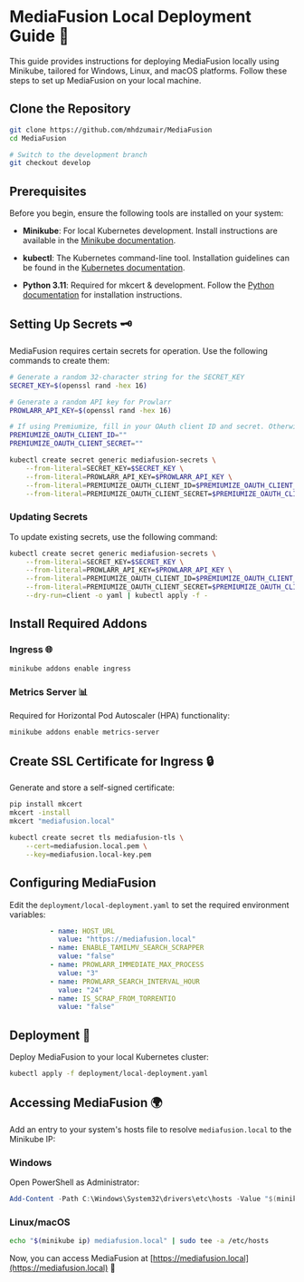
# MediaFusion Local Deployment Guide 🚀

This guide provides instructions for deploying MediaFusion locally using Minikube, tailored for Windows, Linux, and macOS platforms. Follow these steps to set up MediaFusion on your local machine.

## Clone the Repository

```bash
git clone https://github.com/mhdzumair/MediaFusion
cd MediaFusion

# Switch to the development branch
git checkout develop
```

## Prerequisites

Before you begin, ensure the following tools are installed on your system:

- **Minikube**: For local Kubernetes development. Install instructions are available in the [Minikube documentation](https://minikube.sigs.k8s.io/docs/start/).

- **kubectl**: The Kubernetes command-line tool. Installation guidelines can be found in the [Kubernetes documentation](https://kubernetes.io/docs/tasks/tools/install-kubectl/).

- **Python 3.11**: Required for mkcert & development. Follow the [Python documentation](https://www.python.org/downloads/) for installation instructions.

## Setting Up Secrets 🗝️

MediaFusion requires certain secrets for operation. Use the following commands to create them:

```bash
# Generate a random 32-character string for the SECRET_KEY
SECRET_KEY=$(openssl rand -hex 16)

# Generate a random API key for Prowlarr
PROWLARR_API_KEY=$(openssl rand -hex 16)

# If using Premiumize, fill in your OAuth client ID and secret. Otherwise, leave these empty.
PREMIUMIZE_OAUTH_CLIENT_ID=""
PREMIUMIZE_OAUTH_CLIENT_SECRET=""

kubectl create secret generic mediafusion-secrets \
    --from-literal=SECRET_KEY=$SECRET_KEY \
    --from-literal=PROWLARR_API_KEY=$PROWLARR_API_KEY \
    --from-literal=PREMIUMIZE_OAUTH_CLIENT_ID=$PREMIUMIZE_OAUTH_CLIENT_ID \
    --from-literal=PREMIUMIZE_OAUTH_CLIENT_SECRET=$PREMIUMIZE_OAUTH_CLIENT_SECRET
```

### Updating Secrets

To update existing secrets, use the following command:

```bash
kubectl create secret generic mediafusion-secrets \
    --from-literal=SECRET_KEY=$SECRET_KEY \
    --from-literal=PROWLARR_API_KEY=$PROWLARR_API_KEY \
    --from-literal=PREMIUMIZE_OAUTH_CLIENT_ID=$PREMIUMIZE_OAUTH_CLIENT_ID \
    --from-literal=PREMIUMIZE_OAUTH_CLIENT_SECRET=$PREMIUMIZE_OAUTH_CLIENT_SECRET \
    --dry-run=client -o yaml | kubectl apply -f -
```

## Install Required Addons

### Ingress 🌐

```bash
minikube addons enable ingress
```

### Metrics Server 📊

Required for Horizontal Pod Autoscaler (HPA) functionality:

```bash
minikube addons enable metrics-server
```

## Create SSL Certificate for Ingress 🔒

Generate and store a self-signed certificate:

```bash
pip install mkcert
mkcert -install
mkcert "mediafusion.local"

kubectl create secret tls mediafusion-tls \
    --cert=mediafusion.local.pem \
    --key=mediafusion.local-key.pem
```

## Configuring MediaFusion

Edit the `deployment/local-deployment.yaml` to set the required environment variables:

```yaml
          - name: HOST_URL
            value: "https://mediafusion.local"
          - name: ENABLE_TAMILMV_SEARCH_SCRAPPER
            value: "false"
          - name: PROWLARR_IMMEDIATE_MAX_PROCESS
            value: "3"
          - name: PROWLARR_SEARCH_INTERVAL_HOUR
            value: "24"
          - name: IS_SCRAP_FROM_TORRENTIO
            value: "false"
```

## Deployment 🚢

Deploy MediaFusion to your local Kubernetes cluster:

```bash
kubectl apply -f deployment/local-deployment.yaml
```

## Accessing MediaFusion 🌍

Add an entry to your system's hosts file to resolve `mediafusion.local` to the Minikube IP:

### Windows

Open PowerShell as Administrator:

```powershell
Add-Content -Path C:\Windows\System32\drivers\etc\hosts -Value "$(minikube ip) mediafusion.local"
```

### Linux/macOS

```bash
echo "$(minikube ip) mediafusion.local" | sudo tee -a /etc/hosts
```

Now, you can access MediaFusion at [https://mediafusion.local](https://mediafusion.local) 🎉
